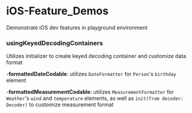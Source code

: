 # iOS-Feature_Demos
Demonstrate iOS dev features in playground environment




### usingKeyedDecodingContainers
Utilizes initializer to create keyed decoding container and customize data format

-**formattedDateCodable**: utilizes `DateFormatter` for `Person`'s `birthday` element

-**formattedMeasurementCodable**: utilizes `MeasurementFormatter` for `Weather`'s `wind` and `temperature` elements, as well as `init(from decoder: Decoder)` to customize measurement format
